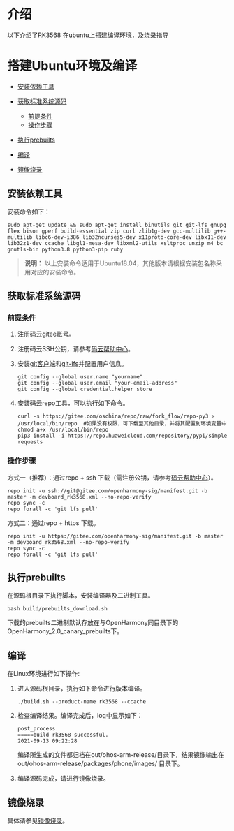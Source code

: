 # 介绍 <a name="ZH-CN_TOPIC_0000001117876520"></a>

以下介绍了RK3568 在ubuntu上搭建编译环境，及烧录指导

# 搭建Ubuntu环境及编译 <a name="ZH-CN_TOPIC_0000001119804790"></a>

-   [安装依赖工具](#section18431165519244)
-   [获取标准系统源码](#section113751052102517)
    -   [前提条件](#section102871547153314)
    -   [操作步骤](#section429012478331)

-   [执行prebuilts](#section0495320152619)
-   [编译](#section1664835963517)
-   [镜像烧录](#section1667485963517)

## 安装依赖工具<a name="section18431165519244"></a>

安装命令如下：

```
sudo apt-get update && sudo apt-get install binutils git git-lfs gnupg flex bison gperf build-essential zip curl zlib1g-dev gcc-multilib g++-multilib libc6-dev-i386 lib32ncurses5-dev x11proto-core-dev libx11-dev lib32z1-dev ccache libgl1-mesa-dev libxml2-utils xsltproc unzip m4 bc gnutls-bin python3.8 python3-pip ruby
```

>**说明：** 
>以上安装命令适用于Ubuntu18.04，其他版本请根据安装包名称采用对应的安装命令。

## 获取标准系统源码<a name="section113751052102517"></a>

### 前提条件<a name="section102871547153314"></a>

1.  注册码云gitee账号。
2.  注册码云SSH公钥，请参考[码云帮助中心](https://gitee.com/help/articles/4191)。
3.  安装[git客户端](http://git-scm.com/book/zh/v2/%E8%B5%B7%E6%AD%A5-%E5%AE%89%E8%A3%85-Git)和[git-lfs](https://gitee.com/vcs-all-in-one/git-lfs?_from=gitee_search#downloading)并配置用户信息。

    ```
    git config --global user.name "yourname"
    git config --global user.email "your-email-address"
    git config --global credential.helper store
    ```

4.  安装码云repo工具，可以执行如下命令。

    ```
    curl -s https://gitee.com/oschina/repo/raw/fork_flow/repo-py3 > /usr/local/bin/repo  #如果没有权限，可下载至其他目录，并将其配置到环境变量中
    chmod a+x /usr/local/bin/repo
    pip3 install -i https://repo.huaweicloud.com/repository/pypi/simple requests
    ```


### 操作步骤<a name="section429012478331"></a>

方式一（推荐）：通过repo + ssh 下载（需注册公钥，请参考[码云帮助中心](https://gitee.com/help/articles/4191)）。

```
repo init -u ssh://git@gitee.com/openharmony-sig/manifest.git -b master -m devboard_rk3568.xml --no-repo-verify
repo sync -c
repo forall -c 'git lfs pull'
```

方式二：通过repo + https 下载。

```
repo init -u https://gitee.com/openharmony-sig/manifest.git -b master -m devboard_rk3568.xml --no-repo-verify
repo sync -c
repo forall -c 'git lfs pull'
```

## 执行prebuilts<a name="section0495320152619"></a>

在源码根目录下执行脚本，安装编译器及二进制工具。

```
bash build/prebuilts_download.sh
```

下载的prebuilts二进制默认存放在与OpenHarmony同目录下的OpenHarmony\_2.0\_canary\_prebuilts下。

## 编译<a name="section1664835963517"></a>

在Linux环境进行如下操作:

1.  进入源码根目录，执行如下命令进行版本编译。

    ```
    ./build.sh --product-name rk3568 --ccache
    ```


2.  检查编译结果。编译完成后，log中显示如下：

    ```
    post_process
    =====build rk3568 successful.
    2021-09-13 09:22:28
    ```

    编译所生成的文件都归档在out/ohos-arm-release/目录下，结果镜像输出在 out/ohos-arm-release/packages/phone/images/ 目录下。


3.  编译源码完成，请进行镜像烧录。

## 镜像烧录<a name="section1667485963517"></a>

   具体请参见[镜像烧录](rk3568/tools)。
